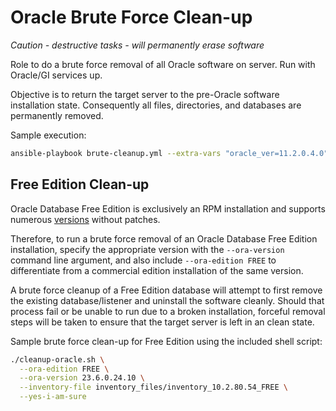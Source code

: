 # Oracle Brute Force Clean-up

_Caution - destructive tasks - will permanently erase software_

Role to do a brute force removal of all Oracle software on server. Run with Oracle/GI services up.

Objective is to return the target server to the pre-Oracle software installation state. Consequently all files, directories, and databases are permanently removed.

Sample execution:

```bash
ansible-playbook brute-cleanup.yml --extra-vars "oracle_ver=11.2.0.4.0"
```

## Free Edition Clean-up

Oracle Database Free Edition is exclusively an RPM installation and supports numerous [versions](../../docs/user-guide.md#free-edition-version-details) without patches.

Therefore, to run a brute force removal of an Oracle Database Free Edition installation, specify the appropriate version with the `--ora-version` command line argument, and also include `--ora-edition FREE` to differentiate from a commercial edition installation of the same version.

A brute force cleanup of a Free Edition database will attempt to first remove the existing database/listener and uninstall the software cleanly. Should that process fail or be unable to run due to a broken installation, forceful removal steps will be taken to ensure that the target server is left in an clean state.

Sample brute force clean-up for Free Edition using the included shell script:

```bash
./cleanup-oracle.sh \
  --ora-edition FREE \
  --ora-version 23.6.0.24.10 \
  --inventory-file inventory_files/inventory_10.2.80.54_FREE \
  --yes-i-am-sure
```
